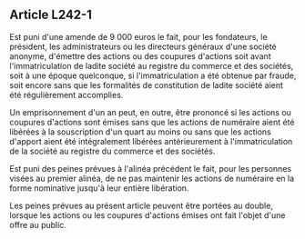 Article L242-1
----
Est puni d'une amende de 9 000 euros le fait, pour les fondateurs, le président,
les administrateurs ou les directeurs généraux d'une société anonyme, d'émettre
des actions ou des coupures d'actions soit avant l'immatriculation de ladite
société au registre du commerce et des sociétés, soit à une époque quelconque,
si l'immatriculation a été obtenue par fraude, soit encore sans que les
formalités de constitution de ladite société aient été régulièrement accomplies.

Un emprisonnement d'un an peut, en outre, être prononcé si les actions ou
coupures d'actions sont émises sans que les actions de numéraire aient été
libérées à la souscription d'un quart au moins ou sans que les actions d'apport
aient été intégralement libérées antérieurement à l'immatriculation de la
société au registre du commerce et des sociétés.

Est puni des peines prévues à l'alinéa précédent le fait, pour les personnes
visées au premier alinéa, de ne pas maintenir les actions de numéraire en la
forme nominative jusqu'à leur entière libération.

Les peines prévues au présent article peuvent être portées au double, lorsque
les actions ou les coupures d'actions émises ont fait l'objet d'une offre au
public.
